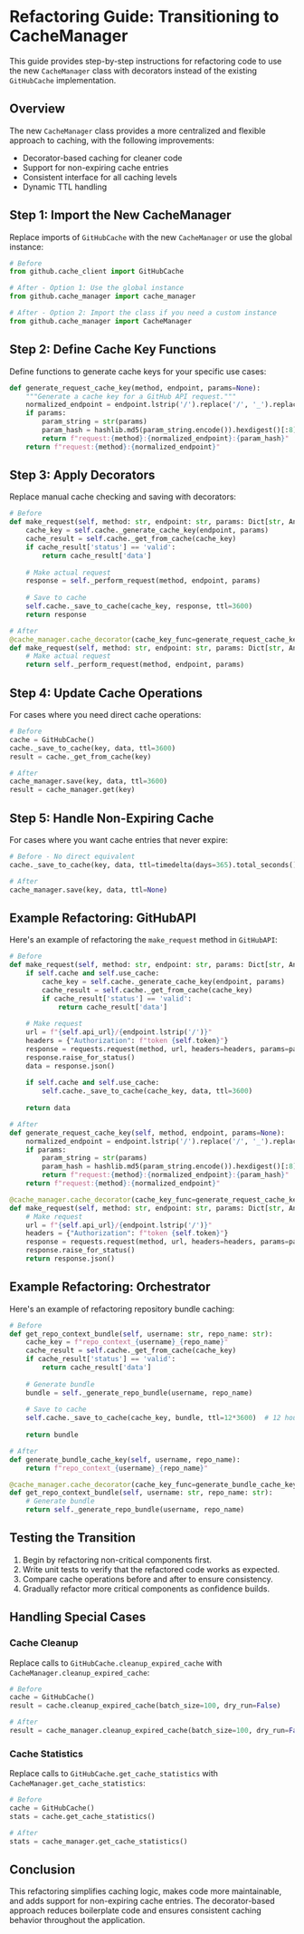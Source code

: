 # Refactoring Guide: Transitioning to CacheManager

This guide provides step-by-step instructions for refactoring code to use the new `CacheManager` class with decorators instead of the existing `GitHubCache` implementation.

## Overview

The new `CacheManager` class provides a more centralized and flexible approach to caching, with the following improvements:
- Decorator-based caching for cleaner code
- Support for non-expiring cache entries
- Consistent interface for all caching levels
- Dynamic TTL handling

## Step 1: Import the New CacheManager

Replace imports of `GitHubCache` with the new `CacheManager` or use the global instance:

```python
# Before
from github.cache_client import GitHubCache

# After - Option 1: Use the global instance
from github.cache_manager import cache_manager

# After - Option 2: Import the class if you need a custom instance
from github.cache_manager import CacheManager
```

## Step 2: Define Cache Key Functions

Define functions to generate cache keys for your specific use cases:

```python
def generate_request_cache_key(method, endpoint, params=None):
    """Generate a cache key for a GitHub API request."""
    normalized_endpoint = endpoint.lstrip('/').replace('/', '_').replace('?', '_').replace('&', '_')
    if params:
        param_string = str(params)
        param_hash = hashlib.md5(param_string.encode()).hexdigest()[:8]
        return f"request:{method}:{normalized_endpoint}:{param_hash}"
    return f"request:{method}:{normalized_endpoint}"
```

## Step 3: Apply Decorators

Replace manual cache checking and saving with decorators:

```python
# Before
def make_request(self, method: str, endpoint: str, params: Dict[str, Any] = None):
    cache_key = self.cache._generate_cache_key(endpoint, params)
    cache_result = self.cache._get_from_cache(cache_key)
    if cache_result['status'] == 'valid':
        return cache_result['data']
    
    # Make actual request
    response = self._perform_request(method, endpoint, params)
    
    # Save to cache
    self.cache._save_to_cache(cache_key, response, ttl=3600)
    return response

# After
@cache_manager.cache_decorator(cache_key_func=generate_request_cache_key, ttl=3600)
def make_request(self, method: str, endpoint: str, params: Dict[str, Any] = None):
    # Make actual request
    return self._perform_request(method, endpoint, params)
```

## Step 4: Update Cache Operations

For cases where you need direct cache operations:

```python
# Before
cache = GitHubCache()
cache._save_to_cache(key, data, ttl=3600)
result = cache._get_from_cache(key)

# After
cache_manager.save(key, data, ttl=3600)
result = cache_manager.get(key)
```

## Step 5: Handle Non-Expiring Cache

For cases where you want cache entries that never expire:

```python
# Before - No direct equivalent
cache._save_to_cache(key, data, ttl=timedelta(days=365).total_seconds())

# After
cache_manager.save(key, data, ttl=None)
```

## Example Refactoring: GitHubAPI

Here's an example of refactoring the `make_request` method in `GitHubAPI`:

```python
# Before
def make_request(self, method: str, endpoint: str, params: Dict[str, Any] = None):
    if self.cache and self.use_cache:
        cache_key = self.cache._generate_cache_key(endpoint, params)
        cache_result = self.cache._get_from_cache(cache_key)
        if cache_result['status'] == 'valid':
            return cache_result['data']
    
    # Make request
    url = f"{self.api_url}/{endpoint.lstrip('/')}"
    headers = {"Authorization": f"token {self.token}"}
    response = requests.request(method, url, headers=headers, params=params)
    response.raise_for_status()
    data = response.json()
    
    if self.cache and self.use_cache:
        self.cache._save_to_cache(cache_key, data, ttl=3600)
    
    return data

# After
def generate_request_cache_key(self, method, endpoint, params=None):
    normalized_endpoint = endpoint.lstrip('/').replace('/', '_').replace('?', '_').replace('&', '_')
    if params:
        param_string = str(params)
        param_hash = hashlib.md5(param_string.encode()).hexdigest()[:8]
        return f"request:{method}:{normalized_endpoint}:{param_hash}"
    return f"request:{method}:{normalized_endpoint}"

@cache_manager.cache_decorator(cache_key_func=generate_request_cache_key, ttl=3600)
def make_request(self, method: str, endpoint: str, params: Dict[str, Any] = None):
    # Make request
    url = f"{self.api_url}/{endpoint.lstrip('/')}"
    headers = {"Authorization": f"token {self.token}"}
    response = requests.request(method, url, headers=headers, params=params)
    response.raise_for_status()
    return response.json()
```

## Example Refactoring: Orchestrator

Here's an example of refactoring repository bundle caching:

```python
# Before
def get_repo_context_bundle(self, username: str, repo_name: str):
    cache_key = f"repo_context_{username}_{repo_name}"
    cache_result = self.cache._get_from_cache(cache_key)
    if cache_result['status'] == 'valid':
        return cache_result['data']
    
    # Generate bundle
    bundle = self._generate_repo_bundle(username, repo_name)
    
    # Save to cache
    self.cache._save_to_cache(cache_key, bundle, ttl=12*3600)  # 12 hours
    
    return bundle

# After
def generate_bundle_cache_key(self, username, repo_name):
    return f"repo_context_{username}_{repo_name}"

@cache_manager.cache_decorator(cache_key_func=generate_bundle_cache_key, ttl=12*3600)
def get_repo_context_bundle(self, username: str, repo_name: str):
    # Generate bundle
    return self._generate_repo_bundle(username, repo_name)
```

## Testing the Transition

1. Begin by refactoring non-critical components first.
2. Write unit tests to verify that the refactored code works as expected.
3. Compare cache operations before and after to ensure consistency.
4. Gradually refactor more critical components as confidence builds.

## Handling Special Cases

### Cache Cleanup

Replace calls to `GitHubCache.cleanup_expired_cache` with `CacheManager.cleanup_expired_cache`:

```python
# Before
cache = GitHubCache()
result = cache.cleanup_expired_cache(batch_size=100, dry_run=False)

# After
result = cache_manager.cleanup_expired_cache(batch_size=100, dry_run=False)
```

### Cache Statistics

Replace calls to `GitHubCache.get_cache_statistics` with `CacheManager.get_cache_statistics`:

```python
# Before
cache = GitHubCache()
stats = cache.get_cache_statistics()

# After
stats = cache_manager.get_cache_statistics()
```

## Conclusion

This refactoring simplifies caching logic, makes code more maintainable, and adds support for non-expiring cache entries. The decorator-based approach reduces boilerplate code and ensures consistent caching behavior throughout the application.
